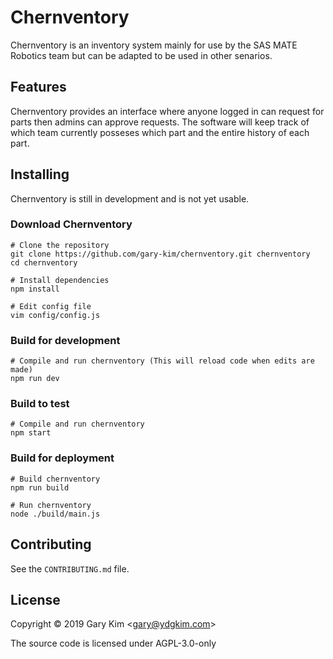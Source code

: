# Chernventory

Chernventory is an inventory system mainly for use by the SAS MATE Robotics team but can be adapted to be used in other senarios.

## Features

Chernventory provides an interface where anyone logged in can request for parts then admins can approve requests. The software will keep track of which team currently posseses which part and the entire history of each part.

## Installing

Chernventory is still in development and is not yet usable.

### Download Chernventory
```
# Clone the repository
git clone https://github.com/gary-kim/chernventory.git chernventory
cd chernventory

# Install dependencies
npm install

# Edit config file
vim config/config.js
```

### Build for development
```
# Compile and run chernventory (This will reload code when edits are made)
npm run dev
```

### Build to test
```
# Compile and run chernventory
npm start
```

### Build for deployment
```
# Build chernventory
npm run build

# Run chernventory
node ./build/main.js
```

## Contributing

See the `CONTRIBUTING.md` file.

## License

Copyright &copy; 2019 Gary Kim <<gary@ydgkim.com>>

The source code is licensed under AGPL-3.0-only
